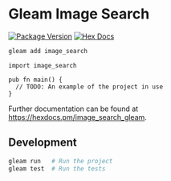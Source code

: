 # Gleam Image Search

[![Package Version](https://img.shields.io/hexpm/v/image_search)](https://hex.pm/packages/image_search)
[![Hex Docs](https://img.shields.io/badge/hex-docs-ffaff3)](https://hexdocs.pm/image_search/)

```sh
gleam add image_search
```
```gleam
import image_search

pub fn main() {
  // TODO: An example of the project in use
}
```

Further documentation can be found at <https://hexdocs.pm/image_search_gleam>.

## Development

```sh
gleam run   # Run the project
gleam test  # Run the tests
```
